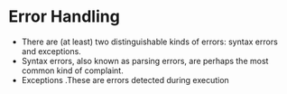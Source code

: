 # Error Handling 
- There are (at least) two distinguishable kinds of errors: syntax errors and exceptions.
- Syntax errors, also known as parsing errors, are perhaps the most common kind of complaint.
- Exceptions .These are errors detected during execution 
